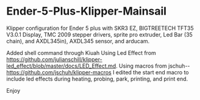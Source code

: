 # Ender-5-Plus-Klipper-Mainsail
Klipper configuration for Ender 5 plus with SKR3 EZ, BIGTREETECH TFT35 V3.0.1 Display, TMC 2009 stepper drivers, sprite pro extruder, Led Bar (35 chain), and AXDL345in), AXDL345 sensor, and arducam.

Added shell command through Kiuah 
Using Led Effect from https://github.com/julianschill/klipper-led_effect/blob/master/docs/LED_Effect.md. 
Using macros from jschuh--https://github.com/jschuh/klipper-macros  I edited the start end macro to include led effects during heating, probing, park, printing, and print end.

Enjoy
